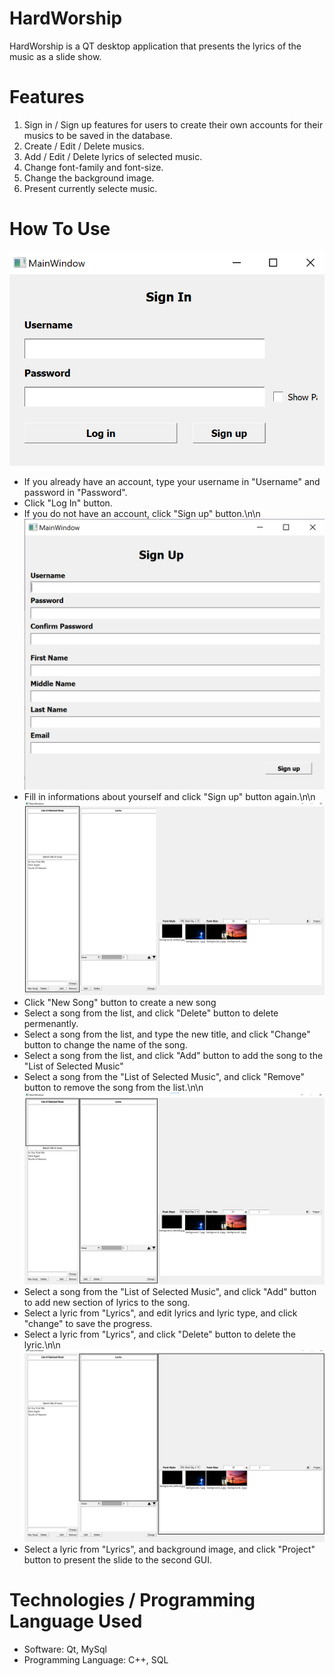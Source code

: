 # HardWorship
HardWorship is a QT desktop application that presents the lyrics of the music as a slide show.

# Features
1. Sign in / Sign up features for users to create their own accounts for their musics to be saved in the database.
2. Create / Edit / Delete musics.
3. Add / Edit / Delete lyrics of selected music.
4. Change font-family and font-size.
5. Change the background image.
6. Present currently selecte music.

# How To Use
![signin](https://github.com/sleepyhong/HardWorship/blob/main/screenshots/signin.png?raw=true)
+ If you already have an account, type your username in "Username" and password in "Password".
+ Click "Log In" button.
+ If you do not have an account, click "Sign up" button.\n\n
![signup](https://github.com/sleepyhong/HardWorship/blob/main/screenshots/signup.png?raw=true)
+ Fill in informations about yourself and click "Sign up" button again.\n\n
![1](https://github.com/sleepyhong/HardWorship/blob/main/screenshots/1.png?raw=true)
+ Click "New Song" button to create a new song
+ Select a song from the list, and click "Delete" button to delete permenantly.
+ Select a song from the list, and type the new title, and click "Change" button to change the name of the song.
+ Select a song from the list, and click "Add" button to add the song to the "List of Selected Music"
+ Select a song from the "List of Selected Music", and click "Remove" button to remove the song from the list.\n\n
![2](https://github.com/sleepyhong/HardWorship/blob/main/screenshots/2.png?raw=true)
+ Select a song from the "List of Selected Music", and click "Add" button to add new section of lyrics to the song.
+ Select a lyric from "Lyrics", and edit lyrics and lyric type, and click "change" to save the progress.
+ Select a lyric from "Lyrics", and click "Delete" button to delete the lyric.\n\n
![3](https://github.com/sleepyhong/HardWorship/blob/main/screenshots/3.png?raw=true)
+ Select a lyric from "Lyrics", and background image, and click "Project" button to present the slide to the second GUI.

# Technologies / Programming Language Used
+ Software: Qt, MySql
+ Programming Language: C++, SQL
